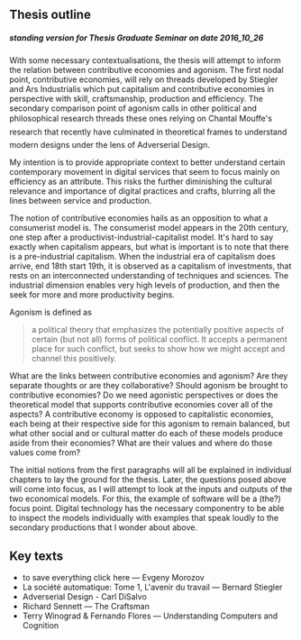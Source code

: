 ## Thesis outline
##### standing version for Thesis Graduate Seminar on date 2016_10_26
With some necessary contextualisations, the thesis will attempt to inform the relation between contributive economies and agonism. The first nodal point, contributive economies, will rely on threads developed by Stiegler and Ars Industrialis which put capitalism and contributive economies in perspective with skill, craftsmanship, production and efficiency. The secondary comparison point of agonism calls in other political and philosophical research threads these ones relying on Chantal Mouffe's research that recently have culminated in theoretical frames to understand modern designs under the lens of Adverserial Design.

My intention is to provide appropriate context to better understand certain contemporary movement in digital services that seem to focus mainly on efficiency as an attribute. This risks the further diminishing the cultural relevance and importance of digital practices and crafts, blurring all the lines between service and production.

The notion of contributive economies hails as an opposition to what a consumerist model is. The consumerist model appears in the 20th century, one step after a productivist-industrial-capitalist model. It's hard to say exactly when capitalism appears, but what is important is to note that there is a pre-industrial capitalism. When the industrial era of capitalism does arrive, end 18th start 19th, it is observed as a capitalism of investments, that rests on an interconnected understanding of techniques and sciences. The industrial dimension enables very high levels of production, and then the seek for more and more productivity begins.

Agonism is defined as

> a political theory that emphasizes the potentially positive aspects of certain (but not all) forms of political conflict. It accepts a permanent place for such conflict, but seeks to show how we might accept and channel this positively.

What are the links between contributive economies and agonism? Are they separate thoughts or are they collaborative? Should agonism be brought to contributive economies? Do we need agonistic perspectives or does the theoretical model that supports contributive economies cover all of the aspects? A contributive economy is opposed to capitalistic economies, each being at their respective side for this agonism to remain balanced, but what other social and or cultural matter do each of these models produce aside from their economies? What are their values and where do those values come from?

The initial notions from the first paragraphs will all be explained in individual chapters to lay the ground for the thesis. Later, the questions posed above will come into focus, as I will attempt to look at the inputs and outputs of the two economical models. For this, the example of software will be a (the?) focus point. Digital technology has the necessary componentry to be able to inspect the models individually with examples that speak loudly to the secondary productions that I wonder about above.

## Key texts
* to save everything click here — Evgeny Morozov<br>
* La société automatique: Tome 1, L'avenir du travail — Bernard Stiegler
* Adverserial Design - Carl DiSalvo<br>
* Richard Sennett — The Craftsman<br>
* Terry Winograd & Fernando Flores — Understanding Computers and Cognition<br>
